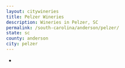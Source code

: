 ```yaml
---
layout: citywineries
title: Pelzer Wineries
description: Wineries in Pelzer, SC
permalink: /south-carolina/anderson/pelzer/
state: sc
county: anderson
city: pelzer
---
```

-
